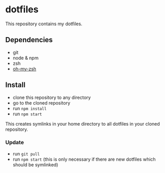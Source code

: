 dotfiles
========

This repository contains my dotfiles.

## Dependencies
* git
* node & npm
* zsh
* [oh-my-zsh](https://github.com/robbyrussell/oh-my-zsh)

## Install
* clone this repository to any directory
* go to the cloned repository
* run `npm install`
* run `npm start`

This creates symlinks in your home directory to all dotfiles in your cloned repository.

### Update
* run `git pull`
* run `npm start` (this is only necessary if there are new dotfiles which should be symlinked)
